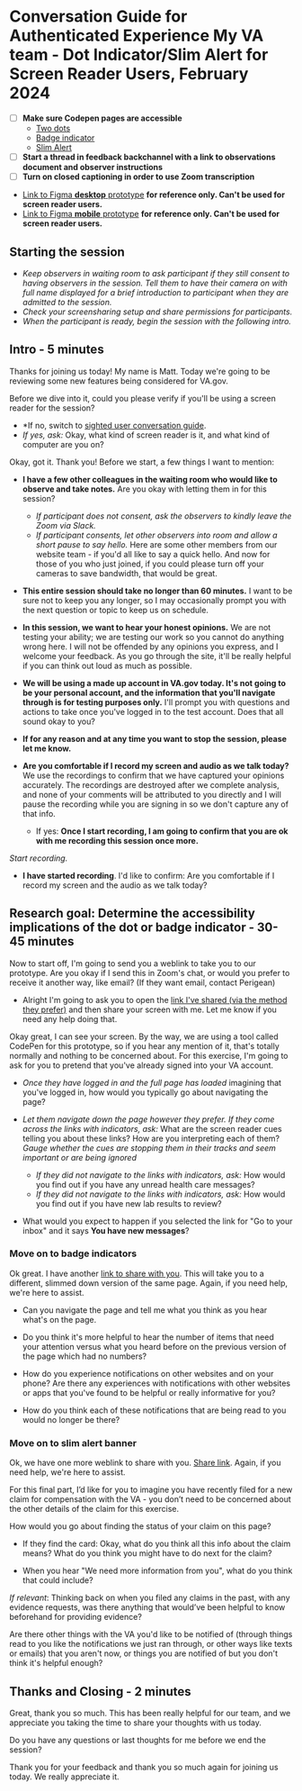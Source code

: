 # Conversation Guide for Authenticated Experience My VA team - Dot Indicator/Slim Alert for Screen Reader Users, February 2024

- [ ] __Make sure Codepen pages are accessible__
	- [Two dots](https://bit.ly/49Bvi7O)
 	- [Badge indicator](https://bit.ly/3IgkFLV)
	- [Slim Alert](https://bit.ly/48lBwHG)
- [ ] __Start a thread in feedback backchannel with a link to observations document and observer instructions__
- [ ] __Turn on closed captioning in order to use Zoom transcription__

- [Link to Figma __desktop__ prototype](https://www.figma.com/proto/15yOY4VEzitxm5tRMDiAzz/My-VA?type=design&node-id=196-26640&t=cDBQ1pG5noiJPEC5-1&scaling=scale-down-width&page-id=196%3A26639&mode=design)  __for reference only. Can't be used for screen reader users.__
- [Link to Figma __mobile__ prototype](https://www.figma.com/proto/15yOY4VEzitxm5tRMDiAzz/My-VA?type=design&node-id=222-2228&t=Ly98ZWGK70aAsDJk-1&scaling=min-zoom&page-id=196%3A26639&starting-point-node-id=222%3A2228&show-proto-sidebar=1&mode=design) __for reference only. Can't be used for screen reader users.__


## Starting the session
- _Keep observers in waiting room to ask participant if they still consent to having observers in the session. Tell them to have their camera on with full name displayed for a brief introduction to participant when they are admitted to the session._
- _Check your screensharing setup and share permissions for participants._
- _When the participant is ready, begin the session with the following intro._

## Intro - 5 minutes

Thanks for joining us today! My name is Matt. Today we're going to be reviewing some new features being considered for VA.gov.

Before we dive into it, could you please verify if you'll be using a screen reader for the session?
- *If no, switch to [sighted user conversation guide](https://github.com/department-of-veterans-affairs/va.gov-team/blob/master/products/identity-personalization/onsite-notifications/dot-indicator/research/dot-indicator-convo-guide.md).
- *If yes, ask:* Okay, what kind of screen reader is it, and what kind of computer are you on?

Okay, got it. Thank you! Before we start, a few things I want to mention:

- **I have a few other colleagues in the waiting room who would like to observe and take notes.** Are you okay with letting them in for this session?
	- _If participant does not consent, ask the observers to kindly leave the Zoom via Slack._
	- _If participant consents, let other observers into room and allow a short pause to say hello._ Here are some other members from our website team - if you'd all like to say a quick hello. And now for those of you who just joined, if you could please turn off your cameras to save bandwidth, that would be great.
 
- **This entire session should take no longer than 60 minutes.** I want to be sure not to keep you any longer, so I may occasionally prompt you with the next question or topic to keep us on schedule.

- **In this session, we want to hear your honest opinions.** We are not testing your ability; we are testing our work so you cannot do anything wrong here. I will not be offended by any opinions you express, and I welcome your feedback. As you go through the site, it'll be really helpful if you can think out loud as much as possible.
  
- **We will be using a made up account in VA.gov today. It's not going to be your personal account, and the information that you'll navigate through is for testing purposes only.** I'll prompt you with questions and actions to take once you've logged in to the test account. Does that all sound okay to you?
 
- **If for any reason and at any time you want to stop the session, please let me know.**
  
- **Are you comfortable if I record my screen and audio as we talk today?** We use the recordings to confirm that we have captured your opinions accurately. The recordings are destroyed after we complete analysis, and none of your comments will be attributed to you directly and I will pause the recording while you are signing in so we don't capture any of that info.
  - If yes: **Once I start recording, I am going to confirm that you are ok with me recording this session once more.**

*Start recording.*

- **I have started recording**. I'd like to confirm: Are you comfortable if I record my screen and the audio as we talk today?

## Research goal: Determine the accessibility implications of the dot or badge indicator - 30-45 minutes

Now to start off, I'm going to send you a weblink to take you to our prototype. Are you okay if I send this in Zoom's chat, or would you prefer to receive it another way, like email? (If they want email, contact Perigean)
- Alright I'm going to ask you to open the [link I've shared (via the method they prefer)](https://bit.ly/3IeFwyU) and then share your screen with me. Let me know if you need any help doing that.

Okay great, I can see your screen. By the way, we are using a tool called CodePen for this prototype, so if you hear any mention of it, that's totally normally and nothing to be concerned about. For this exercise, I'm going to ask for you to pretend that you've already signed into your VA account.

- *Once they have logged in and the full page has loaded* imagining that you've logged in, how would you typically go about navigating the page?

- *Let them navigate down the page however they prefer. If they come across the links with indicators, ask:* What are the screen reader cues telling you about these links? How are you interpreting each of them? *Gauge whether the cues are stopping them in their tracks and seem important or are being ignored*
	- *If they did not navigate to the links with indicators, ask:* How would you find out if you have any unread health care messages?
	- *If they did not navigate to the links with indicators, ask:* How would you find out if you have new lab results to review?

- What would you expect to happen if you selected the link for "Go to your inbox" and it says **You have new messages**?

### Move on to badge indicators

Ok great. I have another [link to share with you](https://bit.ly/3IgkFLV). This will take you to a different, slimmed down version of the same page. Again, if you need help, we're here to assist. 

- Can you navigate the page and tell me what you think as you hear what's on the page.

- Do you think it's more helpful to hear the number of items that need your attention versus what you heard before on the previous version of the page which had no numbers?
  
- How do you experience notifications on other websites and on your phone? Are there any experiences with notifications with other websites or apps that you've found to be helpful or really informative for you?
  
- How do you think each of these notifications that are being read to you would no longer be there?

### Move on to slim alert banner

Ok, we have one more weblink to share with you. [Share link](https://bit.ly/48lBwHG). Again, if you need help, we're here to assist. 

For this final part, I’d like for you to imagine you have recently filed for a new claim for compensation with the VA - you don’t need to be concerned about the other details of the claim for this exercise. 

How would you go about finding the status of your claim on this page?

   -  If they find the card: Okay, what do you think all this info about the claim means? What do you think you might have to do next for the claim?

   -  When you hear "We need more information from you", what do you think that could include?

_If relevant_: Thinking back on when you filed any claims in the past, with any evidence requests, was there anything that would’ve been helpful to know beforehand for providing evidence?

Are there other things with the VA you'd like to be notified of (through things read to you like the notifications we just ran through, or other ways like texts or emails) that you aren't now, or things you are notified of but you don't think it's helpful enough?


## Thanks and Closing - 2 minutes

Great, thank you so much. This has been really helpful for our team, and we appreciate you taking the time to share your thoughts with us today. 

Do you have any questions or last thoughts for me before we end the session?

Thank you for your feedback and thank you so much again for joining us today. We really appreciate it.
